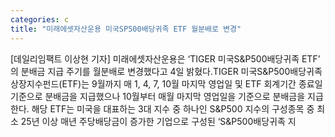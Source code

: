 ```yaml
---
categories: c
title: "미래에셋자산운용 미국SP500배당귀족 ETF 월분배로 변경"
---
```

[데일리임팩트 이상현 기자] 미래에셋자산운용은 ‘TIGER 미국S&P500배당귀족 ETF’ 의 분배금 지급 주기를 월분배로 변경했다고 4일 밝혔다.TIGER 미국S&P500배당귀족 상장지수펀드(ETF)는 9월까지 매 1, 4, 7, 10월 마지막 영업일 및 ETF 회계기간 종료일 기준으로 분배금을 지급했으나 10월부터 매월 마지막 영업일을 기준으로 분배금을 지급한다. 해당 ETF는 미국을 대표하는 3대 지수 중 하나인 S&P500 지수의 구성종목 중 최소 25년 이상 매년 주당배당금이 증가한 기업으로 구성된 ‘S&P500배당귀족 지